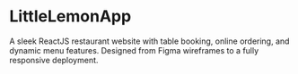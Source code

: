 # LittleLemonApp
A sleek ReactJS restaurant website with table booking, online ordering, and dynamic menu features. Designed from Figma wireframes to a fully responsive deployment.
